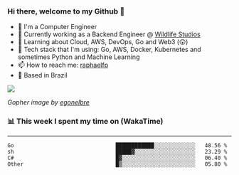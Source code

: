 ### Hi there, welcome to my Github 👋

- 📖 I'm a Computer Engineer
- 🔭 Currently working as a Backend Engineer @ [Wildlife Studios](https://wildlifestudios.com/)
- 🌱 Learning about Cloud, AWS, DevOps, Go and Web3 (😲)
- 🚀 Tech stack that I'm using: Go, AWS, Docker, Kubernetes and sometimes Python and Machine Learning
- 📫 How to reach me: [raphaelfp](https://linkedin.com/in/raphaelfp)
- 🏡 Based in Brazil

![](https://github.com/raphaelfp/gophers/blob/master/.thumb/animation/morning-coffee-3x.gif)

*Gopher image by [egonelbre](https://github.com/egonelbre/)*

### 📊 This week I spent my time on (WakaTime)

---

<!--START_SECTION:waka-->

```text
Go                                ████████████░░░░░░░░░░░░░   48.56 %
sh                                █████▓░░░░░░░░░░░░░░░░░░░   23.29 %
C#                                █▓░░░░░░░░░░░░░░░░░░░░░░░   06.40 %
Other                             █▒░░░░░░░░░░░░░░░░░░░░░░░   05.80 %
```

<!--END_SECTION:waka-->
